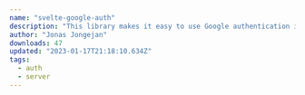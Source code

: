 ```yaml
---
name: "svelte-google-auth"
description: "This library makes it easy to use Google authentication in sveltekit. The library handles the interaction with Google Identity Services, and stores the authenticated user in a cookie for subsequent visits."
author: "Jonas Jongejan"
downloads: 47
updated: "2023-01-17T21:18:10.634Z"
tags: 
  - auth
  - server
---
```

